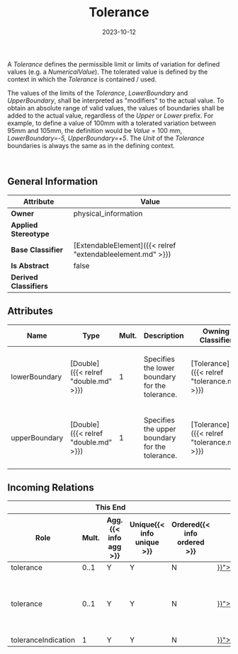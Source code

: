 ﻿---
title: Tolerance
toc: false
type: specs
date: "2023-10-12"
draft: false
specification: VEC
version: 2.1.0
documentType: "Recommendation"
elementType: Class
classes:
  - Tolerance
menu_name: vec-2.1.0
---
<p> A <i>Tolerance</i> defines the permissible limit or limits of variation for defined values (e.g. a <i>NumericalValue</i>). The tolerated value is defined by the context in which the <i>Tolerance</i> is contained /&#160;used.      </p>      <p> The values of the limits of the <i>Tolerance</i>, <i>LowerBoundary </i>and<i> UpperBoundary</i>, shall be interpreted as &quot;modifiers&quot;&#160;to the actual value.  To obtain an absolute range of valid values, the values of boundaries shall be added to the actual value, regardless of the <i>Upper</i> or <i>Lower</i> prefix. For example, to define a value of 100mm with a tolerated variation between 95mm and 105mm, the definition would be <i>Value</i> = 100 mm, <i>LowerBoundary=-5, UpperBoundary=+5</i>. The <i>Unit</i> of the <i>Tolerance</i> boundaries is always the same as in the defining context.      </p>      <p> &#160;      </p>

## General Information

| Attribute               | Value |
|-------------------------|-------|
| **Owner**               | physical_information |
| **Applied Stereotype**  |   |
| **Base Classifier**     | [ExtendableElement]({{< relref "extendableelement.md" >}})<br/>  |
| **Is Abstract**         | false |
| **Derived Classifiers** |   |

## Attributes
|  Name  |  Type  |  Mult.  |  Description  |  Owning Classifier  |
|--------|--------|---------|---------------|--------------|
|lowerBoundary| [Double]({{< relref "double.md" >}}) | 1 | <p>Specifies the lower boundary for the tolerance. </p> | [Tolerance]({{< relref "tolerance.md" >}}) |
|upperBoundary| [Double]({{< relref "double.md" >}}) | 1 | <p>Specifies the upper boundary for the tolerance. </p> | [Tolerance]({{< relref "tolerance.md" >}}) |


##  Incoming Relations
<table>
    <thead>
        <tr>
           <th colspan="5">This End</th>
           <th colspan="2">Other End</th>
           <th colspan="1">General</th>
        </tr>
        <tr>
           <th>Role</th>
           <th>Mult.</th>
           <th>Agg.{{< info agg >}}</th>
           <th>Unique{{< info unique >}}</th>
           <th>Ordered{{< info ordered >}}</th>
           <th>Type</th>
           <th>Mult.</th>
           <th>Description</th>
        </tr>
    <thead>
    <tbody>
    <tr>
        <td>tolerance</td>
        <td>0..1</td>
        <td>Y</td>
        <td>Y</td>
        <td>N</td>
        <td><a href="{{< relref "dimension.md" >}}">Dimension</a></td>
        <td>0..1</td>
        <td></td>
    </tr>
    <tr>
        <td>tolerance</td>
        <td>0..1</td>
        <td>Y</td>
        <td>Y</td>
        <td>N</td>
        <td><a href="{{< relref "numericalvalue.md" >}}">NumericalValue</a></td>
        <td>0..1</td>
        <td><p> Specifies the tolerance for the dimension.      </p></td>
    </tr>
    <tr>
        <td>toleranceIndication</td>
        <td>1</td>
        <td>Y</td>
        <td>Y</td>
        <td>N</td>
        <td><a href="{{< relref "defaultdimension.md" >}}">DefaultDimension</a></td>
        <td>0..1</td>
        <td></td>
    </tr>
    </tbody>
</table>



